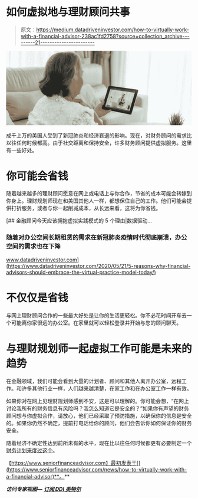 # 如何虚拟地与理财顾问共事

> 原文：<https://medium.datadriveninvestor.com/how-to-virtually-work-with-a-financial-advisor-238ac1fd2758?source=collection_archive---------21----------------------->

![](img/a05093da7d89b80e90a5e95b54feece2.png)

成千上万的美国人受到了新冠肺炎和经济衰退的影响。现在，对财务顾问的需求比以往任何时候都高。由于社交距离和保持安全，许多财务顾问提供虚拟服务。这里有一些好处。

# 你可能会省钱

随着越来越多的理财顾问愿意在网上或电话上与你合作，节省的成本可能会转嫁到你身上。理财规划师现在和美国其他人一样，都想保住自己的工作。他们可能会提供打折服务，或者与你一起削减成本，从长远来看，这将为你省钱。

[](https://www.datadriveninvestor.com/2020/05/21/5-reasons-why-financial-advisors-should-embrace-the-virtual-practice-model-today/) [## 金融顾问今天应该拥抱虚拟实践模式的 5 个理由|数据驱动…

### 随着对办公空间长期租赁的需求在新冠肺炎疫情时代彻底崩溃，办公空间的需求也在下降

www.datadriveninvestor.com](https://www.datadriveninvestor.com/2020/05/21/5-reasons-why-financial-advisors-should-embrace-the-virtual-practice-model-today/) 

# 不仅仅是省钱

与网上理财顾问合作的一些最大好处是让你的生活更轻松。你不必花时间开车去一个可能离你家很远的办公室。在家里就可以轻松登录并开始与您的顾问聊天。

# 与理财规划师一起虚拟工作可能是未来的趋势

在金融领域，我们可能会看到大量的计划者、顾问和其他人离开办公室，远程工作。和许多其他行业一样，人们越来越清楚，在家工作和在办公室工作一样有效。

如果你对在网上见理财规划师感到不安，这是可以理解的。你可能会想，“在网上讨论我所有的财务信息有风险吗？我怎么知道它是安全的？”如果你有声望的财务顾问想与你虚拟合作，请放心，他们已经采取了预防措施，以确保你的信息是安全的。如果你仍然不确定，提前打电话给你的顾问，他们会告诉你如何保证你的财务安全。

随着经济不确定性达到前所未有的水平，现在比以往任何时候都更有必要制定一个[财务计划来度过这个](https://www.seniorfinanceadvisor.com/news/best-financial-advisors-for-retirement)。

【https://www.seniorfinanceadvisor.com】最初发表于[](https://www.seniorfinanceadvisor.com/news/how-to-virtually-work-with-a-financial-advisor)**。**

***访问专家视图—** [**订阅 DDI 英特尔**](https://datadriveninvestor.com/ddi-intel)*